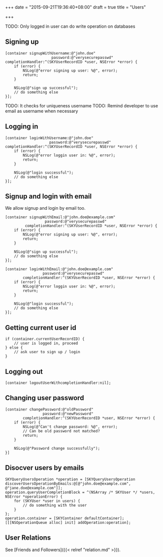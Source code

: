 +++
date = "2015-09-21T19:36:40+08:00"
draft = true
title = "Users"

+++

TODO: Only logged in user can do write operation on databases

## Signing up

```obj-c
[container signupWithUsername:@"john.doe"
                     password:@"verysecurepasswd"
completionHandler:^(SKYUserRecordID *user, NSError *error) {
    if (error) {
        NSLog(@"error signing up user: %@", error);
        return;
    }

    NSLog(@"sign up successful");
    // do something else
}];
```

TODO: It checks for uniqueness username
TODO: Remind developer to use email as username when necessary

## Logging in

```obj-c
[container loginWithUsername:@"john.doe"
                    password:@"verysecurepasswd"
completionHandler:^(SKYUserRecordID *user, NSError *error) {
    if (error) {
        NSLog(@"error loggin user in: %@", error);
        return;
    }

    NSLog(@"login successful");
    // do something else
}];
```

## Signup and login with email

We allow signup and login by email too.

```obj-c
[container signupWithEmail:@"john.doe@example.com"
                  password:@"verysecurepasswd"
         completionHandler:^(SKYUserRecordID *user, NSError *error) {
    if (error) {
        NSLog(@"error signing up user: %@", error);
        return;
    }

    NSLog(@"sign up successful");
    // do something else
}];
```

```obj-c
[container loginWithEmail:@"john.doe@example.com"
                 password:@"verysecurepasswd"
        completionHandler:^(SKYUserRecordID *user, NSError *error) {
    if (error) {
        NSLog(@"error loggin user in: %@", error);
        return;
    }

    NSLog(@"login successful");
    // do something else
}];
```

## Getting current user id

```obj-c
if (container.currentUserRecordID) {
    // user is logged in, proceed
} else {
    // ask user to sign up / login
}
```

## Logging out

```obj-c
[container logoutUserWithcompletionHandler:nil];
```

## Changing user password

```obj-c
[container changePassword:@"oldPassword"
                 password:@"newPassword"
        completionHandler:^(SKYUserRecordID *user, NSError *error) {
    if (error) {
        NSLog(@"Can't change password: %@", error);
        // Can be old password not matched?
        return;
    }

    NSLog(@"Password change successfully");
}]
```

## Disocver users by emails

```obj-c
SKYQueryUsersOperation *operation = [SKYQueryUsersOperation discoverUsersOperationByEmails:@[@"john.doe@example.com", @"jane.doe@example.com"]];
operation.queryUserCompletionBlock = ^(NSArray /* SKYUser */ *users, NSError *operationError) {
    for (SKYUser *user in users) {
        // do something with the user
    }
};
operation.container = [SKYContainer defaultContainer];
[[[NSOperationQueue alloc] init] addOperation:operation];
```

## User Relations

See [Friends and Followers]({{< relref "relation.md" >}}).
